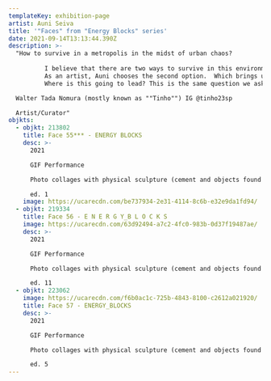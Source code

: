 ```yaml
---
templateKey: exhibition-page
artist: Auni Seiva
title: '"Faces" from "Energy Blocks" series'
date: 2021-09-14T13:13:44.390Z
description: >-
  "How to survive in a metropolis in the midst of urban chaos?
          
          I believe that there are two ways to survive in this environment: Being part of a system created for this purpose or not being part of this system.        
          As an artist, Auni chooses the second option.  Which brings us to another question: How to survive in this environment without surrendering to this system? I think the first step is to have faith.  And she has a lot of it.  Adept of the quantum thought of the materialization of thoughts and the creation of her own reality in a multiverse of possibilities, she goes searching for her treasures in the midst of urban chaos, collecting and gathering them.  Transforming them into objects of power, trophies, symbols that she displays as a surviving warrior in a dystopian world.  Like Augusto de Campos, she transforms garbage into luxury and her fantasy into reality. And it is with this background that she enters the virtual universe.  The metaverses, the internet, the cryptocurrencies, the digital world. In this universe where everything is possible, her faith has no limits.  And within the unlimited, she goes on creating her own universe.  Her path is still young and her exploration is still beginning.  But as a survivor of São Paulo's urban chaos, she is exploring and adapting to this new environment without fear and with a lot of joy. Her objects gain life, gain a function, multiply, and are agglutinated with her own body, which now also becomes a work of art. 
          Where is this going to lead? This is the same question we ask ourselves when we are faced with this new multiverse of possibilities that every day becomes more real among our species.  The digital world. The cryptocurrencies. NFT.

  Walter Tada Nomura (mostly known as ""Tinho"") IG @tinho23sp

  Artist/Curator"
objkts:
  - objkt: 213802
    title: Face 55*** - ENERGY BLOCKS
    desc: >-
      2021

      GIF Performance

      Photo collages with physical sculpture (cement and objects found in the streets) 

      ed. 1
    image: https://ucarecdn.com/be737934-2e31-4114-8c6b-e32e9da1fd94/
  - objkt: 219334
    title: Face 56 - E N E R G Y_B L O C K S
    image: https://ucarecdn.com/63d92494-a7c2-4fc0-983b-0d37f19487ae/
    desc: >-
      2021

      GIF Performance

      Photo collages with physical sculpture (cement and objects found in the streets) 

      ed. 11
  - objkt: 223062
    image: https://ucarecdn.com/f6b0ac1c-725b-4843-8100-c2612a021920/
    title: Face 57 - ENERGY_BLOCKS
    desc: >-
      2021

      GIF Performance

      Photo collages with physical sculpture (cement and objects found in the streets)

      ed. 5
---
```

